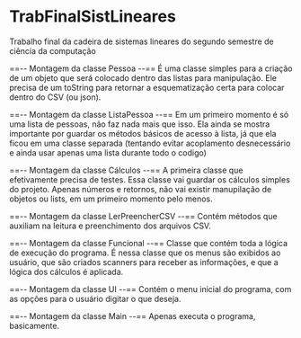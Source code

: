 # TrabFinalSistLineares
Trabalho final da cadeira de sistemas lineares do segundo semestre de ciência da computação


==-- Montagem da classe Pessoa --==
  É uma classe simples para a criação de um objeto que será colocado dentro das listas para manipulação. Ele precisa de um toString para retornar a esquematização certa para colocar dentro do CSV (ou json).
  
==-- Montagem da classe ListaPessoa --==
  Em um primeiro momento é só uma lista de pessoas, não faz nada mais que isso. Ela ainda se mostra importante por guardar os métodos básicos de acesso à lista, já que ela ficou em uma classe separada (tentando evitar acoplamento desnecessário e ainda usar apenas uma lista durante todo o codigo)
  
==-- Montagem da classe Cálculos --==
  A primeira classe que efetivamente precisa de testes. Essa classe vai guardar os cálculos simples do projeto. Apenas números e retornos, não vai existir manupilação de objetos ou lists, em um primeiro momento pelo menos.
  
==-- Montagem da classe LerPreencherCSV --==
  Contém métodos que auxiliam na leitura e preenchimento dos arquivos CSV.
  
==-- Montagem da classe Funcional --==
  Classe que contém toda a lógica de execução do programa. É nessa classe que os menus são exibidos ao usuário, que são criados scanners para receber as informações, e que a lógica dos cálculos é aplicada.

==-- Montagem da classe UI --==
  Contém o menu inicial do programa, com as opções para o usuário digitar o que deseja.
 
==-- Montagem da classe Main --==
  Apenas executa o programa, basicamente.
